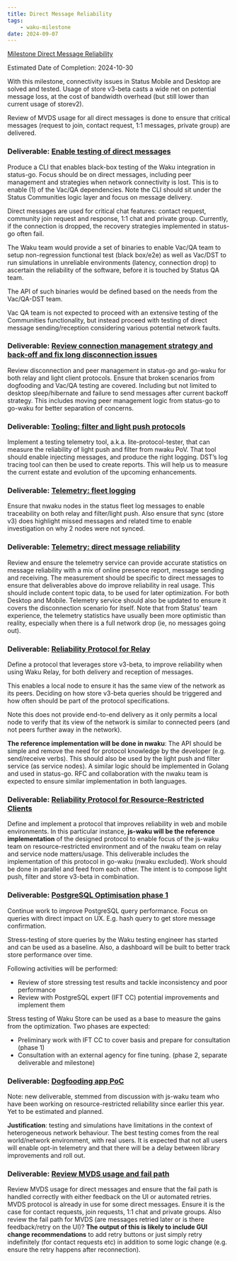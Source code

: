 ```yaml
---
title: Direct Message Reliability
tags:
    - waku-milestone
date: 2024-09-07
---
```

[Milestone Direct Message Reliability](https://github.com/waku-org/pm/milestone/28)

Estimated Date of Completion: 2024-10-30

With this milestone, connectivity issues in Status Mobile and Desktop are solved and tested.
Usage of store v3-beta casts a wide net on potential message loss, at the cost of bandwidth overhead (but still lower than current usage of storev2).

Review of MVDS usage for all direct messages is done to ensure that critical messages (request to join, contact request, 1:1 messages, private group) are delivered.

### Deliverable: [Enable testing of direct messages](https://github.com/waku-org/pm/issues/176)

Produce a CLI that enables black-box testing of the Waku integration in status-go. Focus should be on direct messages, including peer management and strategies when network connectivity is lost. This is to enable (1) of the Vac/QA dependencies. Note the CLI should sit under the Status Communities logic layer and focus on message delivery.

Direct messages are used for critical chat features: contact request, community join request and response, 1:1 chat and private group.
Currently, if the connection is dropped, the recovery strategies implemented in status-go often fail.

The Waku team would provide a set of binaries to enable Vac/QA team to setup non-regression functional test (black box/e2e) as well as Vac/DST to run simulations in unreliable environments (latency, connection drop) to ascertain the reliability of the software, before it is touched by Status QA team.

The API of such binaries would be defined based on the needs from the Vac/QA-DST team.

Vac QA team is not expected to proceed with an extensive testing of the Communities functionality, but instead proceed with testing of direct message sending/reception considering various potential network faults.

### Deliverable: [Review connection management strategy and back-off and fix long disconnection issues](https://github.com/waku-org/pm/issues/177)

Review disconnection and peer management in status-go and go-waku for both relay and light client protocols.
Ensure that broken scenarios from dogfooding and Vac/QA testing are covered. Including but not limited to desktop sleep/hibernate and failure to send messages after current backoff strategy.
This includes moving peer management logic from status-go to go-waku for better separation of concerns.

### Deliverable: [Tooling: filter and light push protocols](https://github.com/waku-org/pm/issues/178)

Implement a testing telemetry tool, a.k.a. lite-protocol-tester, that can measure the reliability of light push and filter from nwaku PoV. That tool should enable injecting messages, and produce the right logging. DST’s log tracing tool can then be used to create reports. This will help us to measure the current estate and evolution of the upcoming enhancements.

### Deliverable: [Telemetry: fleet logging](https://github.com/waku-org/pm/issues/180)

Ensure that nwaku nodes in the status fleet log messages to enable traceability on both relay and filter/light push. Also ensure that sync (store v3) does highlight missed messages and related time to enable investigation on why 2 nodes were not synced.

### Deliverable: [Telemetry: direct message reliability](https://github.com/waku-org/pm/issues/182)

Review and ensure the telemetry service can provide accurate statistics on message reliability with a mix of online presence report, message sending and receiving.
The measurement should be specific to direct messages to ensure that deliverables above do improve reliability in real usage.
This should include content topic data, to be used for later optimization.
For both Desktop and Mobile. Telemetry service should also be updated to ensure it covers the disconnection scenario for itself.
Note that from Status’ team experience, the telemetry statistics have usually been more optimistic than reality, especially when there is a full network drop (ie, no messages going out).

### Deliverable: [Reliability Protocol for Relay](https://github.com/waku-org/pm/issues/184)

Define a protocol that leverages store v3-beta, to improve reliability when using Waku Relay, for both delivery and reception of messages.

This enables a local node to ensure it has the same view of the network as its peers.
Deciding on how store v3-beta queries should be triggered and how often should be part of the protocol specifications.

Note this does not provide end-to-end delivery as it only permits a local node to verify that its view of the network is similar to connected peers (and not peers further away in the network).

**The reference implementation will be done in nwaku**: The API should be simple and remove the need for protocol knowledge by the developer (e.g. send/receive verbs).
This should also be used by the light push and filter service (as service nodes).
A similar logic should be implemented in Golang and used in status-go. RFC and collaboration with the nwaku team is expected to ensure similar implementation in both languages.

### Deliverable: [Reliability Protocol for Resource-Restricted Clients](https://github.com/waku-org/pm/issues/186)

Define and implement a protocol that improves reliability in web and mobile environments.
In this particular instance, **js-waku will be the reference implementation** of the designed protocol to enable focus of the js-waku team on resource-restricted environment and of the nwaku team on relay and service node matters/usage.
This deliverable includes the implementation of this protocol in go-waku (nwaku excluded). Work should be done in parallel and feed from each other.
The intent is to compose light push, filter and store v3-beta in combination.

### Deliverable: [PostgreSQL Optimisation phase 1](https://github.com/waku-org/pm/issues/260)

Continue work to improve PostgreSQL query performance. Focus on queries with direct impact on UX. E.g. hash query to get store message confirmation.

Stress-testing of store queries by the Waku testing engineer has started and can be used as a baseline. Also, a dashboard will be built to better track store performance over time.

Following activities will be performed:
- Review of store stressing test results and tackle inconsistency and poor performance
- Review with PostgreSQL expert (IFT CC) potential improvements and implement them

Stress testing of Waku Store can be used as a base to measure the gains from the optimization. Two phases are expected:
- Preliminary work with IFT CC to cover basis and prepare for consultation (phase 1)
- Consultation with an external agency for fine tuning. (phase 2, separate deliverable and milestone)


### Deliverable: [Dogfooding app PoC](https://github.com/waku-org/pm/issues/188)

Note: new deliverable, stemmed from discussion with js-waku team who have been working on resource-restricted reliability since earlier this year. Yet to be estimated and planned.

**Justification**: testing and simulations have limitations in the context of heterogeneous network behaviour. The best testing comes from the real world/network environment, with real users.
It is expected that not all users will enable opt-in telemetry and that there will be a delay between library improvements and roll out.

### Deliverable: [Review MVDS usage and fail path](https://github.com/waku-org/pm/issues/177)

Review MVDS usage for direct messages and ensure that the fail path is handled correctly with either feedback on the UI or automated retries.
MVDS protocol is already in use for some direct messages. Ensure it is the case for contact requests, join requests, 1:1 chat and private groups.
Also review the fail path for MVDS (are messages retried later or is there feedback/retry on the UI)?
**The output of this is likely to include GUI change recommendations** to add retry buttons or just simply retry indefinitely (for contact requests etc) in addition to some logic change (e.g. ensure the retry happens after reconnection).